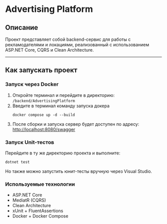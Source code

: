 # Advertising Platform

## Описание

Проект представляет собой backend-сервис для работы с рекламодателями и локациями, реализованный с использованием ASP.NET Core, CQRS и Clean Architecture.

---

## Как запускать проект

### Запуск через Docker

1. Откройте терминал и перейдите в директорию: `/backend/AdvertisingPlatform`
2. Введите в терминал команду запуска докера
   ```
   docker compose up -d --build
   ```
3. После сборки и запуска сервер будет доступен по адресу:
  [http://localhost:8080/swagger](http://localhost:8080/swagger)

### Запуск Unit-тестов
Перейдите в ту же директорию проекта и выполните:
```
dotnet test
```

Но также можно запустить юнит-тесты вручную через Visual Studio.

### Используемые технологии
- ASP.NET Core
- MediatR (CQRS)
- Clean Architecture
- xUnit + FluentAssertions
- Docker + Docker Compose
